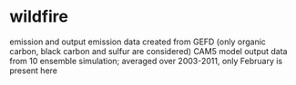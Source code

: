 # wildfire
emission and output
emission data created from GEFD (only organic carbon, black carbon and sulfur are considered)
CAM5 model output data from 10 ensemble simulation; averaged over 2003-2011, only February is present here 
